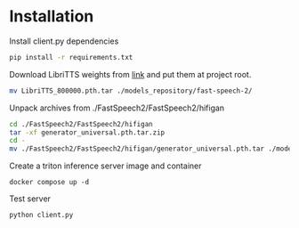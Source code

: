 # Installation

Install client.py dependencies
```bash
pip install -r requirements.txt
```

Download LibriTTS weights from [link](https://drive.google.com/drive/folders/1DOhZGlTLMbbAAFZmZGDdc77kz1PloS7F?usp=sharing) and put them at project root.
```bash
mv LibriTTS_800000.pth.tar ./models_repository/fast-speech-2/
```

Unpack archives from ./FastSpeech2/FastSpeech2/hifigan
```bash
cd ./FastSpeech2/FastSpeech2/hifigan
tar -xf generator_universal.pth.tar.zip
cd -
mv ./FastSpeech2/FastSpeech2/hifigan/generator_universal.pth.tar ./models_repository/hifigan_vocoder/
```

Create a triton inference server image and container
```
docker compose up -d
```

Test server
```
python client.py
```
